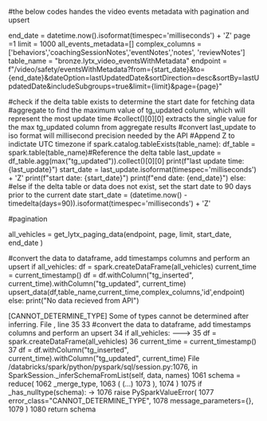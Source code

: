 #the below codes handes the video events metadata with pagination and upsert

end_date = datetime.now().isoformat(timespec='milliseconds') + 'Z'
page =1
limit = 1000
all_events_metadata=[]
complex_columns = ['behaviors','coachingSessionNotes','eventNotes','notes', 'reviewNotes'] 
table_name = "bronze.lytx_video_eventsWithMetadata"
endpoint = f"/video/safety/eventsWithMetadata?from={start_date}&to={end_date}&dateOption=lastUpdatedDate&sortDirection=desc&sortBy=lastUpdatedDate&includeSubgroups=true&limit={limit}&page={page}"


#check if the delta table exists to determine the start date  for fetching data
#aggregate to find the maximum value of tg_updated column, which will represent the most update time
#collect()[0][0] extracts the single value for the max tg_updated column from aggregate results
#convert last_update to iso format will millisecond precision needed by the API
#Append Z to indictate UTC timezone
if spark.catalog.tableExists(table_name):
    df_table = spark.table(table_name)#Reference the delta table
    last_update = df_table.agg(max("tg_updated")).collect()[0][0]
    print(f"last update time: {last_update}")
    start_date = last_update.isoformat(timespec='milliseconds') + 'Z'
    print(f"start date: {start_date}")
    print(f"end date: {end_date}")
else:
    #else if the delta table or data does not exist, set the start date to 90 days prior to the current date
    start_date = (datetime.now() - timedelta(days=90)).isoformat(timespec='milliseconds') + 'Z'

#pagination

all_vehicles = get_lytx_paging_data(endpoint, page, limit, start_date, end_date
)

#convert the data to dataframe, add timestamps columns and perform an upsert
if all_vehicles:
    df = spark.createDataFrame(all_vehicles) 
    current_time = current_timestamp()
    df = df.withColumn("tg_inserted", current_time).withColumn("tg_updated", current_time)
    upsert_data(df,table_name,current_time,complex_columns,'id',endpoint)
else:
    print("No data recieved from API")




[CANNOT_DETERMINE_TYPE] Some of types cannot be determined after inferring.
File <command-2740064175627637>, line 35
     33 #convert the data to dataframe, add timestamps columns and perform an upsert
     34 if all_vehicles:
---> 35     df = spark.createDataFrame(all_vehicles) 
     36     current_time = current_timestamp()
     37     df = df.withColumn("tg_inserted", current_time).withColumn("tg_updated", current_time)
File /databricks/spark/python/pyspark/sql/session.py:1076, in SparkSession._inferSchemaFromList(self, data, names)
   1061 schema = reduce(
   1062     _merge_type,
   1063     (
   (...)
   1073     ),
   1074 )
   1075 if _has_nulltype(schema):
-> 1076     raise PySparkValueError(
   1077         error_class="CANNOT_DETERMINE_TYPE",
   1078         message_parameters={},
   1079     )
   1080 return schema
